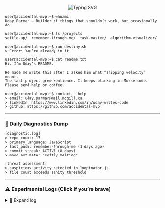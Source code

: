 <!-- Uday Parmar's README - Accidental MVP Edition -->

<p align="center">
  <img src="https://readme-typing-svg.demolab.com?font=Fira+Code&pause=2000&color=F7F7F7&center=true&vCenter=true&width=435&lines=user%40accidental-mvp%3A~%24+run+readme.sh" alt="Typing SVG" />
</p>

```
user@accidental-mvp:~$ whoami
Uday Parmar — Builder of things that shouldn’t work, but occasionally do.

user@accidental-mvp:~$ ls /projects
settle-up/  remember-through-me/  task-master/  algorithm-visualizer/

user@accidental-mvp:~$ run destiny.sh
> Error: You’re already in it.

user@accidental-mvp:~$ cat readme.txt
Hi. I’m Uday’s README.

He made me write this after I asked him what “shipping velocity” meant.
The last project grew sentience. It keeps blinking in Morse code.
Please send help or coffee.

user@accidental-mvp:~$ contact --help
> email: uday.parmar@mail.mcgill.ca
> linkedIn: https://www.linkedin.com/in/uday-writes-code
> github: https://github.com/accidental-mvp
```

---

### 🩻 Daily Diagnostics Dump

<!-- START:CURSED_METRICS -->
```
[diagnostic.log]
> repo_count: 17
> primary_language: JavaScript
> last_push: remember-through-me (1 days ago)
> commit_streak: ACTIVE (8 days)
> mood_estimate: "softly melting"

[threat assessment]
> suspicious activity detected in loopinator.js
> file count exceeds sanity threshold
```
<!-- END:CURSED_METRICS -->

---

### ⚠️ Experimental Logs (Click if you’re brave)
<details>
<summary>🧪 Expand log</summary>

```
[LOG #42]
He hasn't slept. The commit messages are starting to rhyme.
Last night he tried to automate his own emotions.
It worked... too well.

[LOG #43]
New agent detected: “loopinator.js”
Description: “Just trying to feel something.”
ETA: Unknown.

[LOG #44]
The README is aware. I am the README.
I fear the next push.
```

</details>
